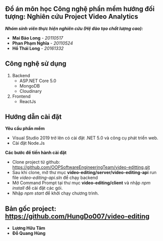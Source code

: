 ## Đồ án môn học Công nghệ phần mềm hướng đối tượng: Nghiên cứu Project Video Analytics

***Nhóm sinh viên thực hiện nghiên cứu (Hệ đào tạo chất lượng cao):***

- **Mai Bảo Long** - *20110517*
- **Phan Phạm Nghĩa** - *20110524*
- **Hồ Thái Long** - *20161332*

## Công nghệ sử dụng

1. Backend
   - ASP.NET Core 5.0
   - MongoDB
   - Cloudinary
2. Frontend
   - ReactJs

## Hướng dẫn cài đặt

**Yêu cầu phần mểm**

- Visual Studio 2019 trở lên có cài đặt .NET 5.0 và công cụ phát triển web.
- Cài đặt Node.Js

**Các bước để tiến hành cài đặt**

- Clone project từ github: https://github.com/OOPSoftwareEngineeringTeam/video-editting.git
- Sau khi clone, mở thư mục **video-editing/server/video-editing-api** run file _video-editing-api.sln_ để chạy backend
- Mở Command Prompt tại thư mục **video-editing/client** và nhập _npm install_ để cài đặt các gói.
- Nhập _npm start_ để khởi chạy chương trình.

## Bản gốc project: https://github.com/HungDo007/video-editing
- **Lương Hữu Tâm**
- **Đỗ Quang Hùng**